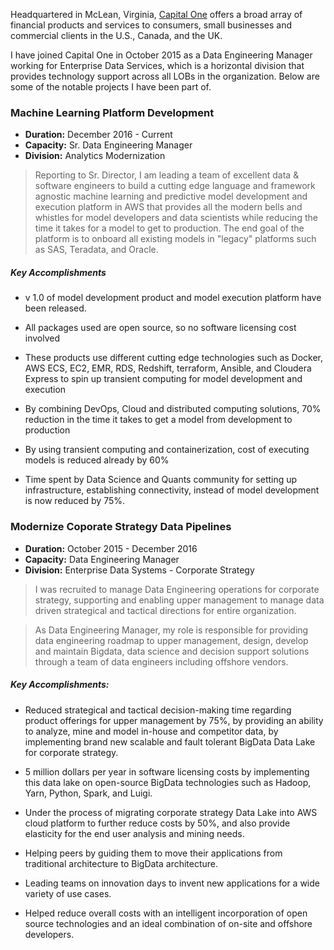 Headquartered in McLean, Virginia, [Capital One](https://www.capitalone.com) offers a broad array of financial products and services to consumers, small businesses and commercial clients in the U.S., Canada, and the UK.

I have joined Capital One in October 2015 as a Data Engineering Manager working for Enterprise Data Services, which is a horizontal division that provides technology support across all LOBs in the organization. Below are some of the notable projects I have been part of.

### Machine Learning Platform Development

- **Duration:** December 2016 - Current
- **Capacity:** Sr. Data Engineering Manager
- **Division:** Analytics Modernization

> Reporting to Sr. Director, I am leading a team of excellent data & software engineers to build a cutting edge language and framework agnostic machine learning and predictive model development and execution platform in AWS that provides all the modern bells and whistles for model developers and data scientists while reducing the time it takes for a model to get to production. The end goal of the platform is to onboard all existing models in "legacy" platforms such as SAS, Teradata, and Oracle.

##### Key Accomplishments
- v 1.0 of model development product and model execution platform have been released.

- All packages used are open source, so no software licensing cost involved

- These products use different cutting edge technologies such as Docker, AWS ECS, EC2, EMR, RDS, Redshift, terraform, Ansible, and Cloudera Express to spin up transient computing for model development and execution

- By combining DevOps, Cloud and distributed computing solutions, 70% reduction in the time it takes to get a model from development to production

- By using transient computing and containerization, cost of executing models is reduced already by 60%

- Time spent by Data Science and Quants community for setting up infrastructure, establishing connectivity, instead of model development is now reduced by 75%.

### Modernize Coporate Strategy Data Pipelines

- **Duration:** October 2015 - December 2016
- **Capacity:** Data Engineering Manager
- **Division:** Enterprise Data Systems - Corporate Strategy

> I was recruited to manage Data Engineering operations for corporate strategy, supporting and enabling upper management to manage data driven strategical and tactical directions for entire organization.

>As Data Engineering Manager, my role is responsible for providing data engineering roadmap to upper management, design, develop and maintain Bigdata, data science and decision support solutions through a team of data engineers including offshore vendors.

##### Key Accomplishments:

* Reduced strategical and tactical decision-making time regarding product offerings for upper management by 75%, by providing an ability to analyze, mine and model in-house and competitor data, by implementing brand new scalable and fault tolerant BigData Data Lake for corporate strategy.

* 5 million dollars per year in software licensing costs by implementing this data lake on open-source BigData technologies such as Hadoop, Yarn, Python, Spark, and Luigi.

* Under the process of migrating corporate strategy Data Lake into AWS cloud platform to further reduce costs by 50%, and also provide elasticity for the end user analysis and mining needs.

* Helping peers by guiding them to move their applications from traditional architecture to BigData architecture.

* Leading teams on innovation days to invent new applications for a wide variety of use cases.

* Helped reduce overall costs with an intelligent incorporation of open source technologies and an ideal combination of on-site and offshore developers.
